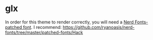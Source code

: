 # glx

In order for this theme to render correctly, you will need a
[Nerd Fonts-patched font](https://www.nerdfonts.com).
I recommend: https://github.com/ryanoasis/nerd-fonts/tree/master/patched-fonts/Hack
